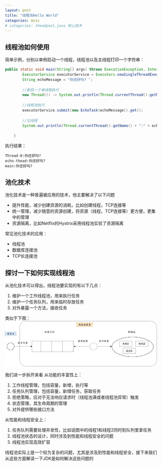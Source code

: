 ```yaml
---
layout: post
title: "线程池Hello World"
categories: misc
# categories: theadpool,java 核心技术
---
```


## 线程池如何使用

简单示例，分别以单例启动一个线程，线程池以及主线程打印一个字符串：

```java
public static void main(String[] args) throws ExecutionException, InterruptedException {
        ExecutorService executorService = Executors.newSingleThreadExecutor(new NamedTheadFactory());
        String echoMessage = "你还好吗? ";

        //新启一个单线程执行
        new Thread(() -> System.out.println(Thread.currentThread().getName() + ":" + echoMessage)).start();

        //线程池执行
        executorService.submit(new EchoTask(echoMessage)).get();

        //主线程
        System.out.println(Thread.currentThread().getName() + ":" + echoMessage);

    }
```


执行结果：
```
Thread-0:你还好吗? 
echo-thead:你还好吗? 
main:你还好吗? 
```

## 池化技术
池化技术是一种普遍被应用的技术，他主要解决了以下问题
* 提升性能，减少创建资源的消耗，比如创建线程，TCP连接等
* 统一管理，减少随意的资源创建，将资源（线程，TCP连接等）更方便，更集中的管理
* 资源隔离，比如Netflix的Hystrix采用线程池实验了资源隔离

常见池化技术的应用：
* 线程池
* 数据库连接池
* TCP长连接池

## 探讨一下如何实现线程池
从池化技术可以得出，线程池要实现的有以下几点：
1. 维护一个工作线程池，用来执行任务
2. 维护一个任务队列，用来临时存放任务
3. 对外暴露一个方法，接收任务

类似于下图：
![](https://raw.githubusercontent.com/wanghe9011/xiaoge.github.io/main/resource/thread-pool/helloworld.jpg "图1")

我们进一步拆开来看
从功能的丰富性上：
1. 工作线程管理，包括容量，新增，执行等
2. 任务队列管理，包括容量，新增任务，获取任务
3. 拒绝策略，应对于无法响应请求时（线程池满或者线程池异常）触发
4. 状态管理，其生命周期的管理
5. 对外提供哪些接口方法


从性能和线程安全上：
1. 任务队列需要处理并发性，比如说图中的线程1和线程2同时到队列里拿任务
2. 线程池状态的设计，同时涉及到性能和线程安全的问题
3. 线程池实现高效扩容

线程池实际上是一个较为复杂的问题，尤其是涉及到性能和线程安全，接下来我们从这些方面解读一下JDK是如何解决这些问题的
